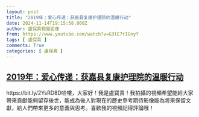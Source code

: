 ```yaml
---
layout: post
title: "2019年：爱心传递：获嘉县复康护理院的温暖行动"
date: 2024-11-14T19:15:58.000Z
author: 盧保貴視覺影像
from: https://www.youtube.com/watch?v=G3lE7rIGnyY
tags: [ 盧保貴 ]
comments: True
categories: [ 盧保貴 ]
---
```

<!--1731611758000-->
[2019年：爱心传递：获嘉县复康护理院的温暖行动](https://www.youtube.com/watch?v=G3lE7rIGnyY)
------

<div>
https://bit.ly/2YsRD8D哈嘍，大家好！我是盧寶貴！我拍攝的視頻希望能給大家帶來貢獻能夠留存後世，能成為後人對現在的歷史參考期待影像能為將來保留文獻，給人們帶來更多的意義與思考。喜歡我的視頻記得評論哦！
</div>
